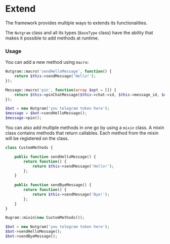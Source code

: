 # Extend

The framework provides multiple ways to extends its functionalities.

The `Nutgram` class and all its types (`BaseType` class) have the ability that makes 
it possible to add methods at runtime.

### Usage
You can add a new method using `macro`:

```php
Nutgram::macro('sendHelloMessage', function() {
    return $this->sendMessage('Hello!');
});

Message::macro('pin', function(array $opt = []) {
    return $this->pinChatMessage($this->chat->id, $this->message_id, $opt);
});

$bot = new Nutgram('you telegram token here');
$message = $bot->sendHelloMessage();
$message->pin();
```

You can also add multiple methods in one go by using a `mixin` class. 
A mixin class contains methods that return callables. 
Each method from the mixin will be registered on the class.

```php
class CustomMethods {

    public function sendHelloMessage() {
        return function() {
            return $this->sendMessage('Hello!');
        };
    }
    
    public function sendByeMessage() {
        return function() {
            return $this->sendMessage('Bye!');
        };
    }
}

Nugram::mixin(new CustomMethods());

$bot = new Nutgram('you telegram token here');
$bot->sendHelloMessage();
$bot->sendByeMessage();
```
